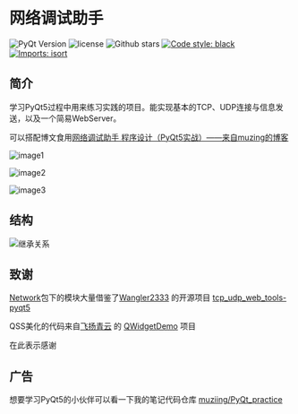 # 网络调试助手

![PyQt Version](https://img.shields.io/badge/PyQt-5.15-blue)
![license](https://img.shields.io/badge/license-MIT-green)
![Github stars](https://img.shields.io/github/stars/muziing/NetAssist_PyQt.svg)
[![Code style: black](https://img.shields.io/badge/code%20style-black-000000.svg)](https://github.com/psf/black)
[![Imports: isort](https://img.shields.io/badge/%20imports-isort-%231674b1?style=flat&labelColor=ef8336)](https://pycqa.github.io/isort/)

## 简介

学习PyQt5过程中用来练习实践的项目。能实现基本的TCP、UDP连接与信息发送，以及一个简易WebServer。

可以搭配博文食用[网络调试助手 程序设计（PyQt5实战）——来自muzing的博客](https://muzing.top/posts/5ab16c09/)

![image1](https://oss.muzing.top/image/image-20210211094039165.png)

![image2](https://oss.muzing.top/image/image-20210211174457541.png)

![image3](https://oss.muzing.top/image/image-20210211173445207.png)

## 结构

![继承关系](https://oss.muzing.top/image/image-20210212193805.png)

## 致谢
[Network](./Network)包下的模块大量借鉴了[Wangler2333](https://github.com/Wangler2333) 的开源项目 [tcp_udp_web_tools-pyqt5](https://github.com/Wangler2333/tcp_udp_web_tools-pyqt5)

QSS美化的代码来自[飞扬青云](https://blog.csdn.net/feiyangqingyun) 的 [QWidgetDemo](https://github.com/feiyangqingyun/QWidgetDemo) 项目

在此表示感谢

## 广告
想要学习PyQt5的小伙伴可以看一下我的笔记代码仓库
[muziing/PyQt_practice](https://github.com/muziing/PyQt_practice)